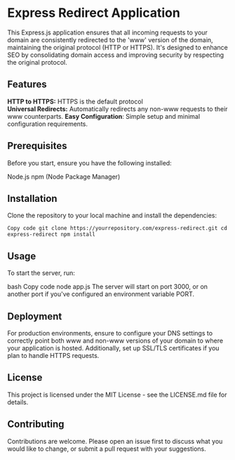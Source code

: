 # Express Redirect Application

This Express.js application ensures that all incoming requests to your domain are consistently redirected to the 'www' version of the domain, maintaining the original protocol (HTTP or HTTPS). It's designed to enhance SEO by consolidating domain access and improving security by respecting the original protocol.

## Features

**HTTP to HTTPS:** HTTPS is the default protocol  
**Universal Redirects:** Automatically redirects any non-www requests to their www counterparts.
**Easy Configuration**: Simple setup and minimal configuration requirements.

## Prerequisites

Before you start, ensure you have the following installed:

Node.js
npm (Node Package Manager)

## Installation

Clone the repository to your local machine and install the dependencies:

`Copy code
git clone https://yourrepository.com/express-redirect.git
cd express-redirect
npm install`

## Usage

To start the server, run:

bash
Copy code
node app.js
The server will start on port 3000, or on another port if you've configured an environment variable PORT.

## Deployment

For production environments, ensure to configure your DNS settings to correctly point both www and non-www versions of your domain to where your application is hosted. Additionally, set up SSL/TLS certificates if you plan to handle HTTPS requests.

## License

This project is licensed under the MIT License - see the LICENSE.md file for details.

## Contributing

Contributions are welcome. Please open an issue first to discuss what you would like to change, or submit a pull request with your suggestions.
